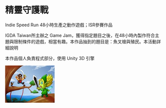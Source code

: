 # 精靈守護戰 #

Indie Speed Run 48小時生產之動作遊戲；ISR參賽作品

IGDA Taiwan所主辦之 Game Jam，獲得指定題目之後，在48小時內製作符合主題與限制條件的遊戲，相當有趣。本作品抽到的題目是：魚叉槍與殖民。本活動詳細說明

本作品個人負責程式部分，使用 Unity 3D 引擎

![](../index_files/vlb_thumbnails1/u6pq1mxfuvvvqwvvitycceqpui.jpg)